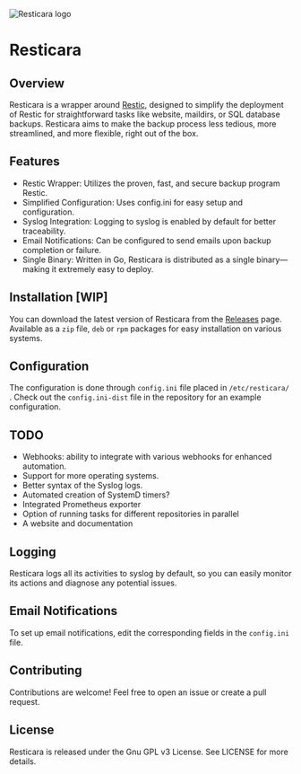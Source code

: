 ![Resticara logo](https://repository-images.githubusercontent.com/683147638/770302ee-0cd8-4394-a039-7250d003a0a0)
# Resticara

## Overview
Resticara is a wrapper around [Restic](https://restic.net/), designed to simplify the deployment of Restic for straightforward tasks like website, maildirs, or SQL database backups. Resticara aims to make the backup process less tedious, more streamlined, and more flexible, right out of the box.

## Features
* Restic Wrapper: Utilizes the proven, fast, and secure backup program Restic.
* Simplified Configuration: Uses config.ini for easy setup and configuration.
* Syslog Integration: Logging to syslog is enabled by default for better traceability.
* Email Notifications: Can be configured to send emails upon backup completion or failure.
* Single Binary: Written in Go, Resticara is distributed as a single binary—making it extremely easy to deploy.

## Installation [WIP]
You can download the latest version of Resticara from the [Releases](https://github.com/VuteTech/Resticara/releases) page. Available as a `zip` file, `deb` or `rpm` packages for easy installation on various systems.

## Configuration
The configuration is done through `config.ini` file placed in `/etc/resticara/` . Check out the `config.ini-dist` file in the repository for an example configuration.

## TODO
* Webhooks: ability to integrate with various webhooks for enhanced automation.
* Support for more operating systems.
* Better syntax of the Syslog logs.
* Automated creation of SystemD timers?
* Integrated Prometheus exporter
* Option of running tasks for different repositories in parallel
* A website and documentation

## Logging
Resticara logs all its activities to syslog by default, so you can easily monitor its actions and diagnose any potential issues.

## Email Notifications
To set up email notifications, edit the corresponding fields in the `config.ini` file.

## Contributing
Contributions are welcome! Feel free to open an issue or create a pull request.

## License
Resticara is released under the Gnu GPL v3 License. See LICENSE for more details.
